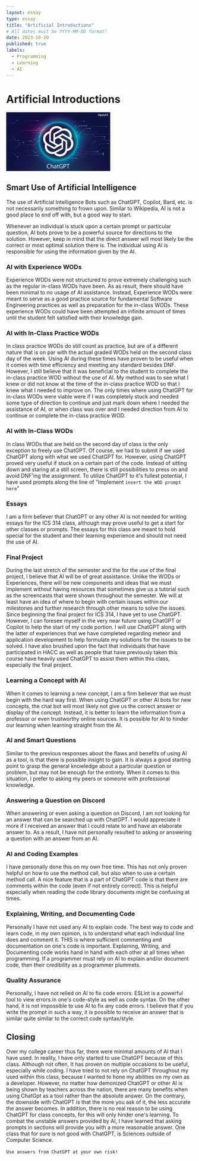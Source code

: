 ```yaml
---
layout: essay
type: essay
title: "Artificial Introductions"
# All dates must be YYYY-MM-DD format!
date: 2023-10-20
published: true
labels:
  - Programming
  - Learning
  - AI
---
```


# Artificial Introductions

<img width="280" class="rounded float-start pe-4" src="../img/chatgpt.jpg" alt="ChatGPT Picture" />

## Smart Use of Artificial Intelligence
The use of Artificial Intelligence Bots such as ChatGPT, Copilot, Bard, etc. is not necessarily something to frown upon. Similar to Wikipedia, AI is not a good place to end off with, but a good way to start. 

Whenever an individual is stuck upon a certain prompt or particular question, AI bots prove to be a powerful source for directions to the solution. However, keep in mind that the direct answer will most likely be the correct or most optimal solution there is. The individual using AI is responsible for using the information given by the AI.

### AI with Experience WODs

Experience WODs were not structured to prove extremely challenging such as the regular in-class WODs have been. As as result, there should have been minimal to no usage of AI assistance. Instead, Experience WODs were meant to serve as a good practice source for fundamental Software Engineering practices as well as preparation for the in-class WODs. These experience WODs could have been attempted an infinite amount of times until the student felt satisfied with their knowledge gain. 

### AI with In-Class Practice WODs

In class practice WODs do still count as practice, but are of a different nature that is on par with the actual graded WODs held on the second class day of the week. Using AI during these times have proven to be useful when it comes with time efficiency and meeting any standard besides DNF. However, I still believe that it was beneficial to the student to complete the in-class practice WOD without the use of AI. My method was to see what I knew or did not know at the time of the in-class practice WOD so that I knew what I needed to improve on. The only times where using ChatGPT for in-class WODs were viable were if I was completely stuck and needed some type of direction to continue and just mark down where I needed the assistance of AI, or when class was over and I needed direction from AI to continue or complete the in-class practice WOD.

### AI with In-Class WODs

In class WODs that are held on the second day of class is the only exception to freely use ChatGPT. Of course, we had to submit if we used ChatGPT along with what we used ChatGPT for. However, using ChatGPT proved very useful if stuck on a certain part of the code. Instead of sitting down and staring at a still screen, there is still possibilities to press on and avoid DNF'ing the assignment. To utilize ChatGPT to it's fullest potential, I have used prompts along the line of "Implement `insert the WOD prompt here`"

### Essays

I am a firm believer that ChatGPT or any other AI is not needed for writing essays for the ICS 314 class, although may prove useful to get a start for other classes or prompts. The essays for this class are meant to hold special for the student and their learning experience and should not need the use of AI.

### Final Project

During the last stretch of the semester and the for the use of the final project, I believe that AI will be of great assistance. Unlike the WODs or Experiences, there will be new components and ideas that we must implement without having resources that sometimes give us a tutorial such as the screencasts that were shown throughout the semester. We will at least have an idea of where to begin with certain issues within our milestones and further research through other means to solve the issues. Since beginning the final project for ICS 314, I have yet to use ChatGPT. However, I can foresee myself in the very near future using ChatGPT or Copilot to help the start of my code portion. I will use ChatGPT along with the latter of experiences that we have completed regarding meteor and application development to help formulate my solutions for the issues to be solved. I have also brushed upon the fact that individuals that have participated in HACC as well as people that have previously taken this course have heavily used ChatGPT to assist them within this class, especially the final project.

### Learning a Concept with AI

When it comes to learning a new concept, I am a firm believer that we must begin with the hard way first. When using ChatGPT or other AI bots for new concepts, the chat bot will most likely not give us the correct answer or display of the concept. Instead, it is better to learn the information from a professor or even trustworthy online sources. It is possible for AI to hinder our learning when learning straight from the AI.

### AI and Smart Questions

Similar to the previous responses about the flaws and benefits of using AI as a tool, is that there is possible insight to gain. It is always a good starting point to grasp the general knowledge about a particular question or problem, but may not be enough for the entirety. When it comes to this situation, I prefer to asking my peers or someone with professional knowledge.

### Answering a Question on Discord

When answering or even asking a question on Discord, I am not looking for an answer that can be searched up with ChatGPT. I would appreciate it more if I received an answer that I could relate to and have an elaborate answer to. As a result, I have not personally resulted to asking or answering a question with an answer from an AI.

### AI and Coding Examples

I have personally done this on my own free time. This has not only proven helpful on how to use the method call, but also when to use a certain method call. A nice feature that is a part of ChatGPT code is that there are comments within the code (even if not entirely correct). This is helpful especially when reading the code library documents might be confusing at times.

### Explaining, Writing, and Documenting Code

Personally I have not used any AI to explain code. The best way to code and learn code, in my own opinion, is to understand what each individual line does and comment it. THIS is where sufficient commenting and documentation on one's code is important. Explaining, Writing, and Documenting code works hand in hand with each other at all times when programming. If a programmer must rely on AI to explain and/or document code, then their credibility as a programmer plummets.

### Quality Assurance

Personally, I have not relied on AI to fix code errors. ESLint is a powerful tool to view errors in one's code-style as well as code syntax. On the other hand, it is not impossible to use AI to fix any code errors. I believe that if you write the prompt in such a way, it is possible to receive an answer that is similar quite similar to the correct code syntax/style.

## Closing

Over my college career thus far, there were minimal amounts of AI that I have used. In reality, I have only started to use ChatGPT because of this class. Although not often, It has proven on multiple occasions to be useful, especially while coding. I have tried to not rely on ChatGPT throughout my used within this class, because I wanted to hone my abilities on my own as a developer. However, no matter how demonized ChatGPT or other AI is being shown by teachers across the nation, there are many benefits when using ChatGpt as a tool rather than the absolute answer. On the contrary, the downside with ChatGPT is that the more you ask of it, the less accurate the answer becomes. In addition, there is no real reason to be using ChatGPT for class concepts, for this will only hinder one's learning. To combat the unstable answers provided by AI, I have learned that asking prompts in sections will provide you with a more reasonable answer. One class that for sure is not good with ChatGPT, is Sciences outside of Computer Science. 

`Use answers from ChatGPT at your own risk!`

